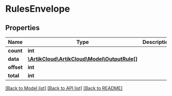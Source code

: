 # RulesEnvelope

## Properties
Name | Type | Description | Notes
------------ | ------------- | ------------- | -------------
**count** | **int** |  | [optional] 
**data** | [**\ArtikCloud\ArtikCloud\Model\OutputRule[]**](OutputRule.md) |  | [optional] 
**offset** | **int** |  | [optional] 
**total** | **int** |  | [optional] 

[[Back to Model list]](../README.md#documentation-for-models) [[Back to API list]](../README.md#documentation-for-api-endpoints) [[Back to README]](../README.md)


